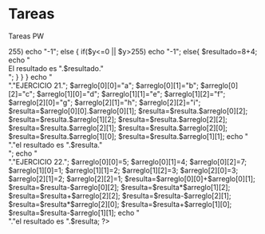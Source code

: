 Tareas
======

Tareas PW
<?php
echo "EJERCICIO 01.";

verifica(3,4);

function verifica($x,$y)
{
    if($x<=0 || $x>255) 
       echo "-1";
    else
        {
         if($y<=0 || $y>255)
         echo "-1";
	else{

		 $resultado=8+4;
	         echo "<br> El resultado es ".$resultado."<br>";
	    }
        }
    
}






echo "<br>"."EJERCICIO 21.";


$arreglo[0][0]="a";
  $arreglo[0][1]="b";
  $arreglo[0][2]="c";
  $arreglo[1][0]="d";
  $arreglo[1][1]="e";
  $arreglo[1][2]="f";
  $arreglo[2][0]="g";
  $arreglo[2][1]="h";
  $arreglo[2][2]="i";
   
		
                $resulta=$arreglo[0][0].$arreglo[0][1];
                $resulta=$resulta.$arreglo[0][2];
                $resulta=$resulta.$arreglo[1][2];
                $resulta=$resulta.$arreglo[2][2];
                $resulta=$resulta.$arreglo[2][1];
                $resulta=$resulta.$arreglo[2][0];
                $resulta=$resulta.$arreglo[1][0];
                $resulta=$resulta.$arreglo[1][1];
                
                echo "<br>"."el resultado es ".$resulta."<br>";



echo "<br>"."EJERCICIO 22.";

$arreglo[0][0]=5;
  $arreglo[0][1]=4;
  $arreglo[0][2]=7;
  $arreglo[1][0]=1;
  $arreglo[1][1]=2;
  $arreglo[1][2]=3;
  $arreglo[2][0]=3;
  $arreglo[2][1]=2;
  $arreglo[2][2]=1;
   
		
                $resulta=$arreglo[0][0]+$arreglo[0][1];
                $resulta=$resulta-$arreglo[0][2];
                $resulta=$resulta*$arreglo[1][2];
                $resulta=$resulta+$arreglo[2][2];
                $resulta=$resulta-$arreglo[2][1];
                $resulta=$resulta*$arreglo[2][0];
                $resulta=$resulta+$arreglo[1][0];
                $resulta=$resulta-$arreglo[1][1];
                
                echo "<br>"."el resultado es ".$resulta;



?>
